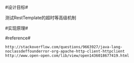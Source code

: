 #设计目标#
 
测试RestTemplate的超时等高级机制
	
#实现原理#


#reference#
	
	http://stackoverflow.com/questions/9663927/java-lang-noclassdeffounderror-org-apache-http-client-httpclient
	http://www.open-open.com/lib/view/open1436018677419.html
		
